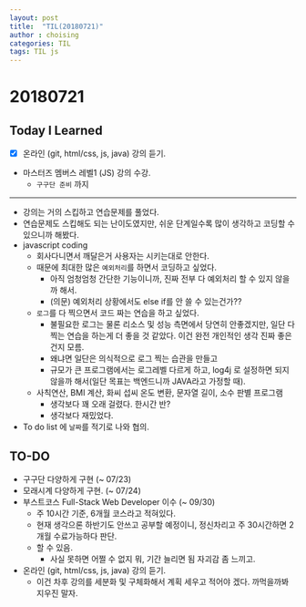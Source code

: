 ```yaml
---
layout: post
title:  "TIL(20180721)"
author : choising
categories: TIL
tags: TIL js
---
```

# 20180721
## Today I Learned
* [x] 온라인 (git, html/css, js, java) 강의 듣기.
* 마스터즈 멤버스 레벨1 (JS) 강의 수강.
    * `구구단 준비` 까지

***

- 강의는 거의 스킵하고 연습문제를 풀었다.
- 연습문제도 스킵해도 되는 난이도였지만, 쉬운 단계일수록 많이 생각하고 코딩할 수 있으니까 해봤다.
- javascript coding
    - 회사다니면서 깨달은거 사용자는 시키는대로 안한다.
    - 때문에 최대한 많은 `예외처리`를 하면서 코딩하고 싶었다.
        - 아직 엄청엄청 간단한 기능이니까, 진짜 전부 다 예외처리 할 수 있지 않을까 해서.
        - (의문) 예외처리 상황에서도 else if를 안 쓸 수 있는건가??
    - `로그`를 다 찍으면서 코드 짜는 연습을 하고 싶었다.
        - 불필요한 로그는 물론 리소스 및 성능 측면에서 당연히 안좋겠지만, 일단 다 찍는 연습을 하는게 더 좋을 것 같았다. 이건 완전 개인적인 생각 진짜 좋은건지 모름.
        - 왜냐면 일단은 의식적으로 로그 찍는 습관을 만들고
        - 규모가 큰 프로그램에서는 로그레벨 다르게 하고, log4j 로 설정하면 되지 않을까 해서(일단 목표는 백엔드니까 JAVA라고 가정할 때).
    - 사칙연산, BMI 계산, 화씨 섭씨 온도 변환, 문자열 길이, 소수 판별 프로그램
        - 생각보다 꽤 오래 걸렸다. 한시간 반?
        - 생각보다 재밌었다. 
- To do list 에 `날짜`를 적기로 나와 협의.

## TO-DO
- 구구단 다양하게 구현 (~ 07/23)
- 모래시계 다양하게 구현. (~ 07/24)
- 부스트코스 Full-Stack Web Developer 이수 (~ 09/30)
    - 주 10시간 기준, 6개월 코스라고 적혀있다.
    - 현재 생각으론 하반기도 안쓰고 공부할 예정이니, 정신차리고 주 30시간하면 2개월 수료가능하다 판단.
    - 할 수 있음.
        - 사실 못하면 어쩔 수 없지 뭐, 기간 늘리면 됨 자괴감 좀 느끼고.
- 온라인 (git, html/css, js, java) 강의 듣기.
    - 이건 차후 강의를 세분화 및 구체화해서 계획 세우고 적어야 겠다. 까먹을까봐 지우진 말자.
